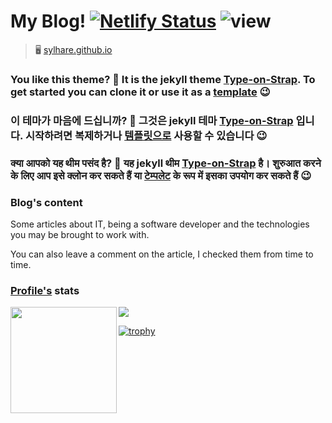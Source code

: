 # My Blog! [![Netlify Status](https://api.netlify.com/api/v1/badges/5b30c2f8-7871-4750-b788-703a6a1a12c8/deploy-status)](https://app.netlify.com/sites/sylhare/deploys) ![view](https://komarev.com/ghpvc/?username=sylhare&label=View%20Counter&color=0e75b6&style=flat)

> 🖥️ [sylhare.github.io](https://sylhare.github.io/)

### You like this theme? 🎨 It is the jekyll theme [Type-on-Strap](https://github.com/sylhare/Type-on-Strap). To get started you can clone it or use it as a [template](https://github.com/sylhare/Type-on-Strap) 😉
### 이 테마가 마음에 드십니까? 🎨 그것은 jekyll 테마 [Type-on-Strap](https://github.com/sylhare/Type-on-Strap) 입니다. 시작하려면 복제하거나 [템플릿으로](https://github.com/sylhare/Type-on-Strap) 사용할 수 있습니다 😉
### क्या आपको यह थीम पसंद है? 🎨 यह jekyll थीम [Type-on-Strap](https://github.com/sylhare/Type-on-Strap) है। शुरुआत करने के लिए आप इसे क्लोन कर सकते हैं या [टेम्पलेट](https://github.com/sylhare/Type-on-Strap) के रूप में इसका उपयोग कर सकते हैं 😉

### Blog's content

Some articles about IT, being a software developer and the technologies you may be brought to work with.

You can also leave a comment on the article, I checked them from time to time.

### [Profile's](https://rahuldkjain.github.io/gh-profile-readme-generator/) stats

<div>
  <img height="170" align="left" src="https://github-readme-stats.vercel.app/api?username=sylhare&count_private=true&include_all_commits=true" />
  <img src="https://github-readme-streak-stats.herokuapp.com/?user=sylhare" />
</div>

[![trophy](https://github-profile-trophy.vercel.app/?username=sylhare&row=1&column=8)](https://github.com/ryo-ma/github-profile-trophy)
